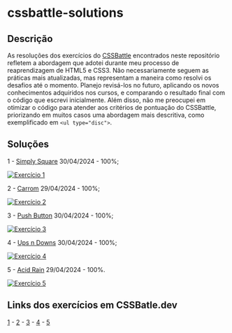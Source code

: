# cssbattle-solutions

## Descrição

As resoluções dos exercícios do [CSSBattle](https://cssbattle.dev) encontrados neste repositório refletem a abordagem que adotei durante meu processo de reaprendizagem de HTML5 e CSS3. Não necessariamente seguem as práticas mais atualizadas, mas representam a maneira como resolvi os desafios até o momento. Planejo revisá-los no futuro, aplicando os novos conhecimentos adquiridos nos cursos, e comparando o resultado final com o código que escrevi inicialmente. Além disso, não me preocupei em otimizar o código para atender aos critérios de pontuação do CSSBattle, priorizando em muitos casos uma abordagem mais descritiva, como exemplificado em  `<ul type="disc">`.

## Soluções

1 - [Simply Square](solutions/001.md) 30/04/2024 - 100%;

[![Exercício 1](https://cssbattle.dev/targets/1.png "Exercício 1")](/solutions/001.md)

2 - [Carrom](solutions/002.md) 29/04/2024 - 100%;

[![Exercício 2](https://cssbattle.dev/targets/2.png "Exercício 2")](/solutions/002.md)

3 - [Push Button](solutions/003.md) 30/04/2024 - 100%;

[![Exercício 3](https://cssbattle.dev/targets/3.png "Exercício 3")](/solutions/003.md)

4 - [Ups n Downs](solutions/004.md) 30/04/2024 - 100%;

[![Exercício 4](https://cssbattle.dev/targets/4.png "Exercício 4")](/solutions/004.md)

5 - [Acid Rain](solutions/005.md) 29/04/2024 - 100%.

[![Exercício 5](https://cssbattle.dev/targets/5.png "Exercício 5")](/solutions/005.md)

## Links dos exercícios em CSSBatle.dev

[1](https://cssbattle.dev/play/1) - [2](https://cssbattle.dev/play/2) - [3](https://cssbattle.dev/play/3) - [4](https://cssbattle.dev/play/4) - [5](https://cssbattle.dev/play/5)